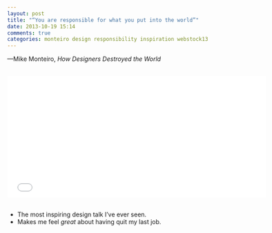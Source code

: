 ```yaml
---
layout: post
title: "“You are responsible for what you put into the world”"
date: 2013-10-19 15:14
comments: true
categories: monteiro design responsibility inspiration webstock13
---
```


—Mike Monteiro, *How Designers Destroyed the World*

<br />

<iframe style="display:block;margin:0 auto" src="//player.vimeo.com/video/68470326?byline=0&amp;portrait=0" 
width="600" height="281" frameborder="0" webkitallowfullscreen mozallowfullscreen allowfullscreen></iframe>

<br />

* The most inspiring design talk I’ve ever seen.
* Makes me feel *great* about having quit my last job.